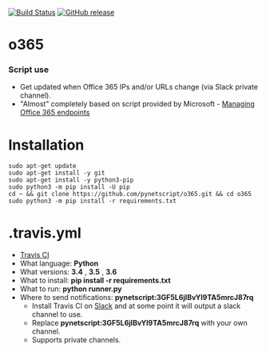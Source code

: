 [![Build Status](https://travis-ci.org/pynetscript/o365.svg?branch=master)](https://travis-ci.org/pynetscript/o365)
[![GitHub release](https://img.shields.io/badge/version-1.0-blue.svg)](https://github.com/pynetscript/reality)

# o365

### Script use
- Get updated when Office 365 IPs and/or URLs change (via Slack private channel).
- "Almost" completely based on script provided by Microsoft - [Managing Office 365 endpoints](https://support.office.com/en-us/article/managing-office-365-endpoints-99cab9d4-ef59-4207-9f2b-3728eb46bf9a?redirectSourcePath=%252fen-us%252farticle%252fnetwork-connectivity-to-office-365-64b420ef-0218-48f6-8a34-74bb27633b10&ui=en-US&rs=en-US&ad=US)


# Installation

```
sudo apt-get update
sudo apt-get install -y git
sudo apt-get install -y python3-pip
sudo python3 -m pip install -U pip
cd ~ && git clone https://github.com/pynetscript/o365.git && cd o365
sudo python3 -m pip install -r requirements.txt
```

# .travis.yml

- [Travis CI](https://travis-ci.org/pynetscript/o365)
- What language: **Python**
- What versions: **3.4** , **3.5** , **3.6**
- What to install: **pip install -r requirements.txt**
- What to run: **python runner.py**
- Where to send notifications: **pynetscript:3GF5L6jlBvYl9TA5mrcJ87rq** 
  - Install Travis CI on [Slack](https://pynetscript.slack.com) and at some point it will output a slack channel to use.
  - Replace **pynetscript:3GF5L6jlBvYl9TA5mrcJ87rq** with your own channel.
  - Supports private channels.

